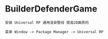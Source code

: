 # BuilderDefenderGame

```
安装 Universal RP 通用渲染管线 提高2D画质的

菜单 Window -> Package Manager -> Universal RP

```